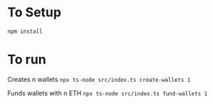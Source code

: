 # To Setup
`npm install`

# To run
Creates n wallets
`npx ts-node src/index.ts create-wallets 1`

Funds wallets with n ETH
`npx ts-node src/index.ts fund-wallets 1`